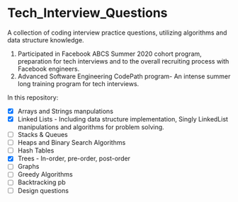 # Tech_Interview_Questions

A collection of coding interview practice questions, utilizing algorithms and data structure knowledge. 

1. Participated in Facebook ABCS Summer 2020 cohort program, preparation for tech interviews and to the overall recruiting process with Facebook engineers.
2. Advanced Software Engineering CodePath program- An intense summer long training program for tech interviews.

  In this repository: 
- [x] Arrays and Strings manpulations   
- [x] Linked Lists - Including data structure implementation, Singly LinkedList manipulations and algorithms for problem solving.
- [ ] Stacks & Queues 
- [ ] Heaps and Binary Search Algorithms
- [ ] Hash Tables
- [x] Trees - In-order, pre-order, post-order
- [ ] Graphs
- [ ] Greedy Algorithms
- [ ] Backtracking pb
- [ ] Design questions 
